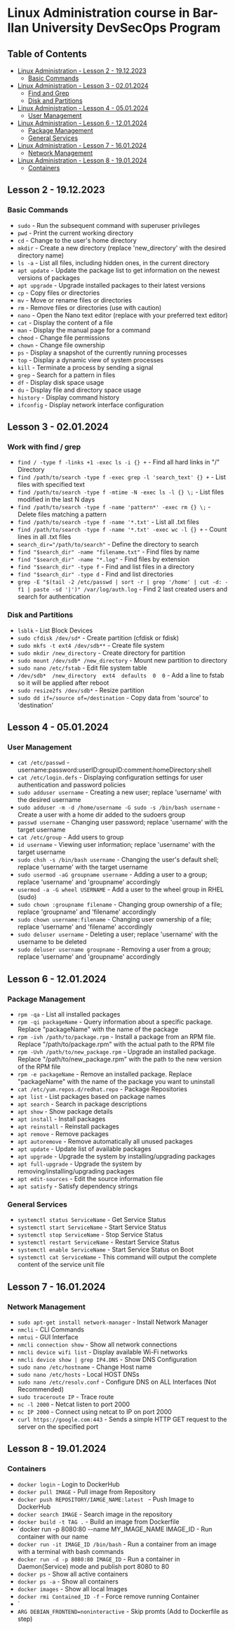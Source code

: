 # Linux Administration course in Bar-Ilan University DevSecOps Program

## Table of Contents
- [Linux Administration - Lesson 2 - 19.12.2023](#lesson-2---19122023)
  - [Basic Commands](#basic-commands)
- [Linux Administration - Lesson 3 - 02.01.2024](#lesson-3---02012024)
  - [Find and Grep](#work-with-find--grep)
  - [Disk and Partitions](#disk-and-partitions)
- [Linux Administration - Lesson 4 - 05.01.2024](#lesson-4---05012024)
  - [User Management](#user-management)
- [Linux Administration - Lesson 6 - 12.01.2024](#lesson-6---12012024)
  - [Package Management](#package-management)
  - [General Services](#general-services)
- [Linux Administration - Lesson 7 - 16.01.2024](#lesson-7---16012024)
  - [Network Management](#network-management)
- [Linux Administration - Lesson 8 - 19.01.2024](#lesson-8---19012024)
  - [Containers](#containers)


## Lesson 2 - 19.12.2023

### Basic Commands
- `sudo` - Run the subsequent command with superuser privileges
- `pwd` - Print the current working directory
- `cd` - Change to the user's home directory
- `mkdir` - Create a new directory (replace 'new_directory' with the desired directory name)
- `ls -a` - List all files, including hidden ones, in the current directory
- `apt update` - Update the package list to get information on the newest versions of packages
- `apt upgrade` - Upgrade installed packages to their latest versions
- `cp` - Copy files or directories
- `mv` - Move or rename files or directories
- `rm` - Remove files or directories (use with caution)
- `nano` - Open the Nano text editor (replace with your preferred text editor)
- `cat` - Display the content of a file
- `man` - Display the manual page for a command
- `chmod` - Change file permissions
- `chown` - Change file ownership
- `ps` - Display a snapshot of the currently running processes
- `top` - Display a dynamic view of system processes
- `kill` - Terminate a process by sending a signal
- `grep` - Search for a pattern in files
- `df` - Display disk space usage
- `du` - Display file and directory space usage
- `history` - Display command history
- `ifconfig` - Display network interface configuration

## Lesson 3 - 02.01.2024

### Work with find / grep
- `find / -type f -links +1 -exec ls -i {} +` - Find all hard links in "/" Directory
- `find /path/to/search -type f -exec grep -l 'search_text' {} +` - List files with specified text
- `find /path/to/search -type f -mtime -N -exec ls -l {} \;` - List files modified in the last N days
- `find /path/to/search -type f -name 'pattern*' -exec rm {} \;` - Delete files matching a pattern
- `find /path/to/search -type f -name '*.txt'` - List all .txt files
- `find /path/to/search -type f -name '*.txt' -exec wc -l {} +` - Count lines in all .txt files
- `search_dir="/path/to/search"` - Define the directory to search
- `find "$search_dir" -name "filename.txt"` - Find files by name
- `find "$search_dir" -name "*.log"` - Find files by extension
- `find "$search_dir" -type f` - Find and list files in a directory
- `find "$search_dir" -type d` - Find and list directories
- `grep -E "$(tail -2 /etc/passwd | sort -r | grep '/home' | cut -d: -f1 | paste -sd '|')" /var/log/auth.log` - Find 2 last created users and search for authentication

### Disk and Partitions
- `lsblk` - List Block Devices
- `sudo cfdisk /dev/sd*` - Create partition (cfdisk or fdisk)
- `sudo mkfs -t ext4 /dev/sdb**` - Create file system
- `sudo mkdir /new_directory` - Create directory for partition
- `sudo mount /dev/sdb* /new_directory` - Mount new partition to directory
- `sudo nano /etc/fstab` - Edit file system table
- `/dev/sdb*  /new_directory  ext4  defaults  0  0` - Add a line to fstab so it will be applied after reboot
- `sudo resize2fs /dev/sdb*` - Resize partition
- `sudo dd if=/source of=/destination` - Copy data from 'source' to 'destination'

## Lesson 4 - 05.01.2024

### User Management
- `cat /etc/passwd` - username:password:userID:groupID:comment:homeDirectory:shell
- `cat /etc/login.defs` - Displaying configuration settings for user authentication and password policies
- `sudo adduser username` - Creating a new user; replace 'username' with the desired username
- `sudo adduser -m -d /home/username -G sudo -s /bin/bash username` - Create a user with a home dir added to the sudoers group
- `passwd username` - Changing user password; replace 'username' with the target username
- `cat /etc/group` - Add users to group
- `id username` - Viewing user information; replace 'username' with the target username
- `sudo chsh -s /bin/bash username` - Changing the user's default shell; replace 'username' with the target username
- `sudo usermod -aG groupname username` - Adding a user to a group; replace 'username' and 'groupname' accordingly
- `usermod -a -G wheel USERNAME` - Add a user to the wheel group in RHEL (sudo)
- `sudo chown :groupname filename` - Changing group ownership of a file; replace 'groupname' and 'filename' accordingly
- `sudo chown username:filename` - Changing user ownership of a file; replace 'username' and 'filename' accordingly
- `sudo deluser username` - Deleting a user; replace 'username' with the username to be deleted
- `sudo deluser username groupname` - Removing a user from a group; replace 'username' and 'groupname' accordingly

## Lesson 6 - 12.01.2024

### Package Management 
- `rpm -qa` - List all installed packages
- `rpm -qi packageName` - Query information about a specific package. Replace "packageName" with the name of the package
- `rpm -ivh /path/to/package.rpm` - Install a package from an RPM file. Replace "/path/to/package.rpm" with the actual path to the RPM file
- `rpm -Uvh /path/to/new_package.rpm` - Upgrade an installed package. Replace "/path/to/new_package.rpm" with the path to the new version of the RPM file
- `rpm -e packageName` - Remove an installed package. Replace "packageName" with the name of the package you want to uninstall
- `cat /etc/yum.repos.d/redhat.repo` - Package Repositories
- `apt list` - List packages based on package names
- `apt search` - Search in package descriptions
- `apt show` - Show package details
- `apt install` - Install packages
- `apt reinstall` - Reinstall packages
- `apt remove` - Remove packages
- `apt autoremove` - Remove automatically all unused packages
- `apt update` - Update list of available packages
- `apt upgrade` - Upgrade the system by installing/upgrading packages
- `apt full-upgrade` - Upgrade the system by removing/installing/upgrading packages
- `apt edit-sources` - Edit the source information file
- `apt satisfy` - Satisfy dependency strings

### General Services
- `systemctl status ServiceName` - Get Service Status
- `systemctl start ServiceName` - Start Service Status
- `systemctl stop ServiceName` - Stop Service Status
- `systemctl restart ServiceName` - Restart Service Status
- `systemctl enable ServiceName` - Start Service Status on Boot
- `systemctl cat ServiceName` - This command will output the complete content of the service unit file

## Lesson 7 - 16.01.2024

### Network Management
- `sudo apt-get install network-manager` - Install Network Manager
- `nmcli` - CLI Commands
- `nmtui` - GUI Interface
- `nmcli connection show` - Show all network connections
- `nmcli device wifi list` - Display available Wi-Fi networks
- `nmcli device show | grep IP4.DNS` - Show DNS Configuration
- `sudo nano /etc/hostname` - Change Host name
- `sudo nano /etc/hosts` - Local HOST DNSs
- `sudo nano /etc/resolv.conf` - Configure DNS on ALL Interfaces (Not Recommended)
- `sudo traceroute IP` - Trace route
- `nc -l 2000` - Netcat listen to port 2000
- `nc IP 2000` - Connect using netcat to IP on port 2000
- `curl https://google.com:443` - Sends a simple HTTP GET request to the server on the specified port

## Lesson 8 - 19.01.2024

### Containers
- `docker login` - Login to DockerHub
- `docker pull IMAGE` - Pull image from Repository
- `docker push REPOSITORY/IAMGE_NAME:latest ` - Push Image to DockerHub
- `docker search IMAGE` - Search image in the repository
- `docker build -t TAG .` - Build an image from Dockerfile
- `docker run -p 8080:80 --name MY_IMAGE_NAME IMAGE_ID - Run container with our name
- `docker run -it IMAGE_ID /bin/bash` - Run a container from an image with a terminal with bash commands
- `docker run -d -p 8080:80 IMAGE_ID` - Run a container in Daemon(Service) mode and publish port 8080 to 80
- `docker ps` - Show all active containers
- `docker ps -a` - Show all containers
- `docker images` - Show all local Images
- `docker rmi Contained_ID -f` - Force remove running Container
- `
- `ARG DEBIAN_FRONTEND=noninteractive` - Skip promts (Add to Dockerfile as step)


















